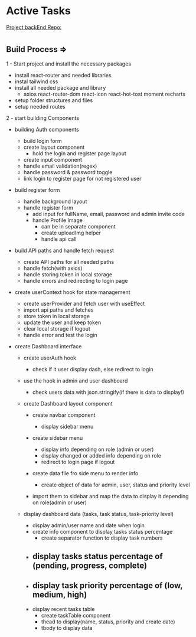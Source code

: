 # Active Tasks

[Project backEnd Repo:](https://github.com/1001hadi/activeTasks-BE)

#

## Build Process =>

1 - Start project and install the necessary packages

- install react-router and needed libraries
- instal tailwind css
- install all needed package and library
  - axios react-router-dom react-icon react-hot-tost moment recharts
- setup folder structures and files
- setup needed routes

2 - start building Components

- building Auth components

  - build login form
  - create layout component
    - hold the login and register page layout
  - create input component
  - handle email validation(regex)
  - handle password & password toggle
  - link login to register page for not registered user

- build register form

  - handle background layout
  - handle register form
    - add input for fullName, email, password and admin invite code
    - handle Profile Image
      - can be in separate component
      - create uploadImg helper
      - handle api call

- build API paths and handle fetch request

  - create API paths for all needed paths
  - handle fetch(with axios)
  - handle storing token in local storage
  - handle errors and redirecting to login page

- create userContext hook for state management

  - create userProvider and fetch user with useEffect
  - import api paths and fetches
  - store token in local storage
  - update the user and keep token
  - clear local storage if logout
  - handle error and test the login

- create Dashboard interface

  - create userAuth hook

    - check if it user display dash, else redirect to login

  - use the hook in admin and user dashboard
    - check users data with json.stringify(if there is data to display!)
  - create Dashboard layout component

    - create navbar component

      - display sidebar menu

    - create sidebar menu
      - display info depending on role (admin or user)
      - display changed or added info depending on role
      - redirect to login page if logout
    - create data file fro side menu to render info
      - create object of data for admin, user, status and priority level
    - import them to sidebar and map the data to display it depending on role(admin or user)

  - display dashboard data (tasks, task status, task-priority level)
    - display admin/user name and date when login
    - create info component to display tasks status percentage
      - create separator function to display task numbers
    - display tasks status percentage of (pending, progress, complete)
      -
    - display task priority percentage of (low, medium, high)
      -
    - display recent tasks table
      - create taskTable component
      - thead to display(name, status, priority and create date)
      - tbody to display data

